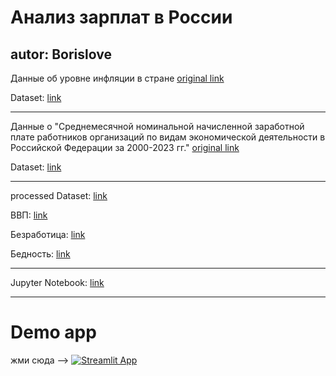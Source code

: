# Анализ зарплат в России

autor: Borislove
----------------------------
Данные об уровне инфляции в стране [original link](https://xn----ctbjnaatncev9av3a8f8b.xn--p1ai/%D1%82%D0%B0%D0%B1%D0%BB%D0%B8%D1%86%D1%8B-%D0%B8%D0%BD%D1%84%D0%BB%D1%8F%D1%86%D0%B8%D0%B8)

Dataset:
[link](https://github.com/Borislove/files/blob/main/data/infl_rab.xlsx)

----------------------------
Данные о "Среднемесячной номинальной начисленной заработной плате работников организаций по видам экономической деятельности в Российской Федерации за 2000-2023 гг." [original link](https://rosstat.gov.ru/labor_market_employment_salaries)

Dataset:  [link](https://github.com/Borislove/files/blob/main/data/tab3-zpl_2023.xlsx)

----------------------------
processed 
Dataset: [link](https://raw.githubusercontent.com/Borislove/files/main/data/data.csv)

ВВП: [link](https://github.com/Borislove/files/blob/main/data/VVP.csv)

Безработица: [link](https://github.com/Borislove/files/blob/main/data/joblessness.csv)

Бедность: [link](https://github.com/Borislove/files/blob/main/data/poverty1.csv)

----------------------------
Jupyter Notebook: [link](https://colab.research.google.com/drive/1__uwd5B6P4gAb0C6MLOVerAO9ibBwPl1?usp=sharing)

----------------------------
 # Demo app
  жми сюда --> [![Streamlit App](https://static.streamlit.io/badges/streamlit_badge_black_white.svg)](https://salary-analysis-643-py-3ssxu5sb9uthv363vbjzyd.streamlit.app)
